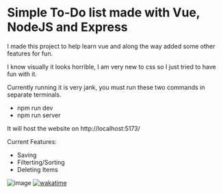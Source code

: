 # Simple To-Do list made with Vue, NodeJS and Express

I made this project to help learn vue and along the way added some other features for fun.

I know visually it looks horrible, I am very new to css so I just tried to have fun with it.

Currently running it is very jank, you must run these two commands in separate terminals.
- npm run dev
- npm run server

It will host the website on http://localhost:5173/

Current Features:
- Saving
- Filterting/Sorting
- Deleting Items

![image](https://github.com/Film0re/vue-to-do-list/assets/23467176/827cbd1e-2241-49d8-88b4-7ef9e34e9f77)
[![wakatime](https://wakatime.com/badge/user/5e97ba1c-cbfa-4adb-984b-1c28f09eab92/project/b5450e86-c2d1-4744-a1b5-7efd6dee425f.svg)](https://wakatime.com/badge/user/5e97ba1c-cbfa-4adb-984b-1c28f09eab92/project/b5450e86-c2d1-4744-a1b5-7efd6dee425f)
